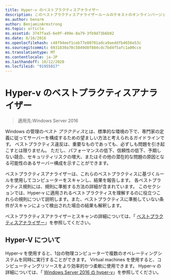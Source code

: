 ```yaml
---
title: Hyper-v のベストプラクティスアナライザー
description: このベストプラクティスアナライザールールのテキストのオンラインバージョン。
ms.author: benarm
author: BenjaminArmstrong
ms.topic: article
ms.assetid: 3747faa5-6e9f-499e-8a79-3fb9d73b6b92
ms.date: 8/16/2016
ms.openlocfilehash: c48f94eef1ceb77e80701adca9aeddfb4656e53c
ms.sourcegitcommit: 6931830a70c5849d8f884cdc7bd4f5afc1a00cce
ms.translationtype: MT
ms.contentlocale: ja-JP
ms.lasthandoff: 10/12/2020
ms.locfileid: "91955817"
---
```

# <a name="best-practices-analyzer-for-hyper-v"></a>Hyper-v のベストプラクティスアナライザー

> 適用先:Windows Server 2016

Windows の管理の*ベスト プラクティス*とは、標準的な環境の下で、専門家の定義に従ってサーバーを構成するための望ましい方法と考えられるガイドラインです。 ベストプラクティス違反は、重要なものであっても、必ずしも問題を引き起こすとは限りません。 ただし、パフォーマンスの低下、信頼性の低下、予期しない競合、セキュリティリスクの増大、またはその他の潜在的な問題の原因となる可能性のあるサーバー構成を示すことができます。

ベストプラクティスアナライザーは、これらのベストプラクティスに基づくルールを使用してコンピューターをスキャンし、結果を報告します。 各ベストプラクティス規則には、規則に準拠する方法の詳細が含まれています。 このセクションでは、Hyper-v に適用されるベストプラクティスを理解するのに役立つこれらの規則について説明します。また、ベストプラクティスに準拠していない条件がスキャンによって検出された場合の結果も解釈します。

ベストプラクティスアナライザーとスキャンの詳細については、「 [ベストプラクティスアナライザー](https://docs.microsoft.com/previous-versions/windows/it-pro/windows-server-2012-r2-and-2012/dn283329(v=ws.11))」を参照してください。

## <a name="about-hyper-v"></a>Hyper-V について
Hyper-v を使用すると、1台の物理コンピューターで複数のオペレーティングシステムを同時に実行することができます。 Virtual machines を使用すると、コンピューティングリソースをより効率的かつ柔軟に使用できます。 Hyper-v の詳細については、「 [Windows Server 2016 の hyper-v](../Hyper-V-on-Windows-Server.md)」を参照してください。



